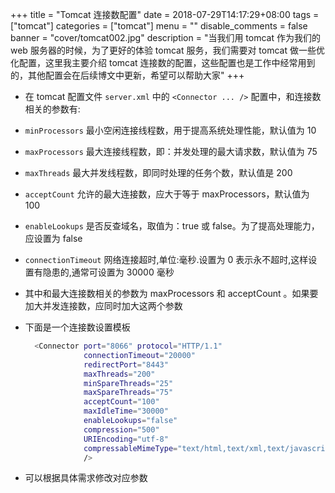+++
title = "Tomcat 连接数配置"
date = 2018-07-29T14:17:29+08:00
tags = ["tomcat"]
categories = ["tomcat"]
menu = ""
disable_comments = false
banner = "cover/tomcat002.jpg"
description = "当我们用 tomcat 作为我们的 web 服务器的时候，为了更好的体验 tomcat 服务，我们需要对 tomcat 做一些优化配置，这里我主要介绍 tomcat 连接数的配置，这些配置也是工作中经常用到的，其他配置会在后续博文中更新，希望可以帮助大家"
+++

- 在 tomcat 配置文件 `server.xml` 中的 `<Connector ... />` 配置中，和连接数相关的参数有:
- `minProcessors`     最小空闲连接线程数，用于提高系统处理性能，默认值为 10
- `maxProcessors`     最大连接线程数，即：并发处理的最大请求数，默认值为 75
- `maxThreads`        最大并发线程数，即同时处理的任务个数，默认值是 200
- `acceptCount`       允许的最大连接数，应大于等于 maxProcessors，默认值为 100
- `enableLookups`     是否反查域名，取值为：true 或 false。为了提高处理能力，应设置为 false
- `connectionTimeout` 网络连接超时,单位:毫秒.设置为 0 表示永不超时,这样设置有隐患的,通常可设置为 30000 毫秒
- 其中和最大连接数相关的参数为 maxProcessors 和 acceptCount 。如果要加大并发连接数，应同时加大这两个参数
- 下面是一个连接数设置模板
  
  ```bash
    <Connector port="8066" protocol="HTTP/1.1"
               connectionTimeout="20000"
               redirectPort="8443" 
               maxThreads="200"
               minSpareThreads="25"
               maxSpareThreads="75"
               acceptCount="100"
               maxIdleTime="30000"
               enableLookups="false"
               compression="500"
               URIEncoding="utf-8"
               compressableMimeType="text/html,text/xml,text/javascript,text/css,text/plain,application/octet-stream"
               />
  ```

- 可以根据具体需求修改对应参数
 
     

